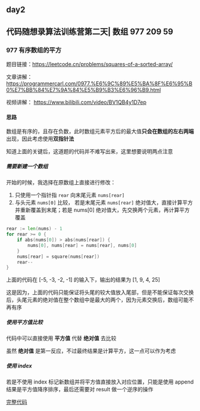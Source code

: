 ## day2

## 代码随想录算法训练营第二天| 数组 977 209 59

### 977 有序数组的平方

题目链接：https://leetcode.cn/problems/squares-of-a-sorted-array/

文章讲解：https://programmercarl.com/0977.%E6%9C%89%E5%BA%8F%E6%95%B0%E7%BB%84%E7%9A%84%E5%B9%B3%E6%96%B9.html

视频讲解： https://www.bilibili.com/video/BV1QB4y1D7ep

#### 思路
数组是有序的，且存在负数，此时数组元素平方后的最大值**只会在数组的左右两端**出现，因此考虑使用**双指针法**

知道上面的关键后，这道题的代码并不难写出来，这里想要说明两点注意

##### 需要新建一个数组
开始的时候，我选择在原数组上直接进行修改：
1.  只使用一个指针指 `rear` 向末尾元素 `nums[rear]`
2.  与头元素 `nums[0]` 比较， 若是末尾元素 `nums[rear]` 绝对值大，直接计算平方并重新覆盖到末尾；若是 nums[0] 绝对值大，先交换两个元素，再计算平方覆盖
```go
rear := len(nums) - 1
for rear >= 0 {
    if abs(nums[0]) > abs(nums[rear]) {
        nums[0], nums[rear] = nums[rear], nums[0]    
    }
    nums[rear] = square(nums[rear])
    rear--
}
```
上面的代码在 [-5, -3, -2, -1] 的输入下，输出的结果为 [1, 9, 4, 25]

这是因为，上面的代码只能保证将头尾的较大值放入尾部，但是不能保证每次交换后，头尾元素的绝对值在整个数组中是最大的两个，因为元素交换后，数组可能不再有序

##### 使用平方值比较
代码中可以直接使用 **平方值** 代替 **绝对值** 去比较

虽然 **绝对值** 是第一反应，不过最终结果是计算平方，这一点可以作为考虑

##### 使用 index
若是不使用 index 标记新数组并将平方值直接放入对应位置，只能是使用 append 结果是平方值降序排序，最后还需要对 result 做一个逆序的操作

[完整代码](https://github.com/hd2yao/leetcode/tree/master/training/day2/0977_squares_of_a_sorted_array.go)